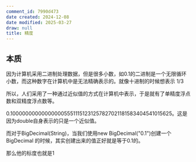 ```yaml
---
comment_id: 7990d473
date created: 2024-12-08
date modified: 2025-03-27
draw: null
title: 精度
---
```

## 本质

因为计算机采用二进制处理数据，但是很多小数，如0.1的二进制是一个无限循环小数，而这种数字在计算机中是无法精确表示的。就像十进制的时候想表示 1/3

所以，人们采用了一种通过近似值的方式在计算机中表示，于是就有了单精度浮点数和双精度浮点数等。

0.1000000000000000055511151231257827021181583404541015625。这是因为double自身表示的只是一个近似值。

而对于BigDecimal(String)，当我们使用new BigDecimal("0.1")创建一个BigDecimal 的时候，其实创建出来的值正好就是等于0.1的。

那么他的标度也就是1

